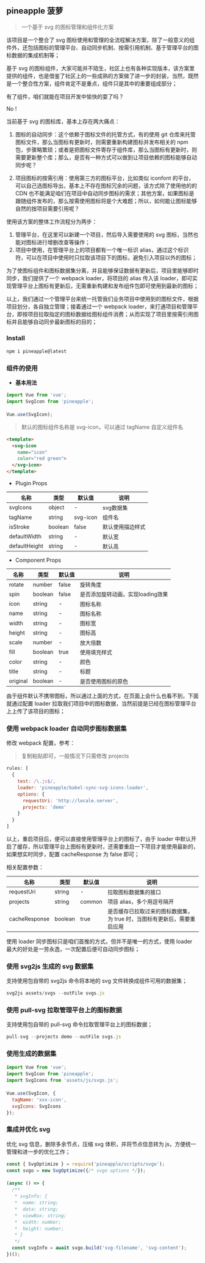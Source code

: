 ## pineapple 菠萝

> 一个基于 svg 的图标管理和组件化方案

<p align="left>

![](./flow-chart.jpg)
</p>

该项目是一个整合了 svg 图标使用和管理的全流程解决方案，除了一般意义的组件外，还包括图标的管理平台、自动同步机制、按需引用机制、基于管理平台的图标数据的集成机制等；

基于 svg 的图标组件，大家可能并不陌生，社区上也有各种实现版本，该方案里提供的组件，也是借鉴了社区上的一些成熟的方案做了进一步的封装，当然，既然是一个整合性方案，组件肯定不是重点，组件只是其中的重要组成部分；

有了组件，咱们就能在项目开发中愉快的耍了吗？

No !

当前基于 svg 的图标库，基本上存在两大痛点：

1. 图标的自动同步：这个依赖于图标文件的托管方式，有的使用 git 仓库来托管图标文件，那么当图标有更新时，则需要重新构建图标并发布相关的 npm 包，步骤略繁琐；或者是把图标文件寄存于组件库，那么当图标有更新时，则需要更新整个库；那么，是否有一种方式可以做到让项目依赖的图标能够自动同步呢？

2. 项目图标的按需引用：使用第三方的图标平台，比如类似 iconfont 的平台，可以自己选图标导出，基本上不存在图标冗余的问题，该方式除了使用他的的 CDN 也不能满足咱们在项目中自动同步图标的需求；其他方案，如果图标是跟随组件发布的，那么按需使用图标将是个大难题；所以，如何能让图标能够自然的按项目需要引用呢？


使用该方案的整体工作流程分为两步：

1. 管理平台，在这里可以新建一个项目，然后导入需要使用的 svg 图标，当然也能对图标进行增删改查等操作；
2. 项目中使用，在管理平台上的项目都有一个唯一标识 alias，通过这个标识符，可以在项目中使用时只拉取该项目下的图标，避免引入项目以外的图标；

为了使图标组件和图标数据集分离，并且能够保证数据有更新后，项目里能够即时同步，我们提供了一个 webpack loader，将项目的 alias 传入该 loader，即可实现管理平台上图标有更新后，无需重新构建和发布组件包即可使用到最新的图标；

以上，我们通过一个管理平台来统一托管我们业务项目中使用到的图标文件，根据项目划分，各自独立管理；接着通过一个 webpack loader，来打通项目和管理平台，即按项目拉取指定的图标数据给图标组件消费；从而实现了项目里按需引用图标并且能够自动同步最新图标的目的；

### Install

```js
npm i pineapple@latest
```

### 组件的使用

* **基本用法**

```js
import Vue from 'vue';
import SvgIcon from 'pineapple';

Vue.use(SvgIcon);
```

> 默认的图标组件名称是 svg-icon，可以通过 tagName 自定义组件名

```html
<template>
  <svg-icon
    name="icon"
    color="red green">
  </svg-icon>
</template>
```

* Plugin Props

| 名称 | 类型 | 默认值 | 说明 |
| ----- | ----- | ----- | ----- |
| svgIcons | object | - | svg数据集 |
| tagName | string | svg-icon | 组件名 |
| isStroke | boolean | false | 默认使用描边样式 |
| defaultWidth | string | - | 默认宽 |
| defaultHeight | string | - | 默认高 |

* Component Props

| 名称 | 类型 | 默认值 | 说明 |
| ----- | ----- | ----- | ----- |
| rotate | number | false | 旋转角度 |
| spin | boolean | false | 是否添加旋转动画，实现loading效果 |
| icon | string | - | 图标名称 |
| name | string | - | 图标名称 |
| width | string | - | 图标宽 |
| height | string | - | 图标高 |
| scale | number | - | 放大倍数 |
| fill | boolean | true | 使用填充样式 |
| color | string | - | 颜色 |
| title | string | - | 标题 |
| original | boolean | - | 是否使用图标的原色 |

由于组件默认不携带图标，所以通过上面的方式，在页面上会什么也看不到，下面就通过配置 loader 拉取我们项目中的图标数据，当然前提是已经在图标管理平台上上传了该项目的图标；

### 使用 webpack loader 自动同步图标数据集

修改 webpack 配置，参考：

> 复制粘贴即可，一般情况下只需修改 projects

```js
rules: [
  {
    test: /\.js$/,
    loader: 'pineapple/babel-sync-svg-icons-loader',
    options: {
      requestUri: 'http://locale.server',
      projects: 'demo'
    }
  }
]
```

以上，重启项目后，便可以直接使用管理平台上的图标了，由于 loader 中默认开启了缓存，所以管理平台上图标有更新时，还需要重启一下项目才能使用最新的，如果想实时同步，配置 cacheResponse 为 false 即可；

相关配置参数：

| 名称 | 类型 | 默认值 | 说明 |
| ----- | ----- | ----- | ----- |
| requestUri | string | - | 拉取图标数据集的接口 |
| projects | string | common | 项目 alias，多个用逗号隔开 |
| cacheResponse | boolean | true | 是否缓存已拉取过来的图标数据集，为 true 时，当图标有更新后，需要重启应用 |

使用 loader 同步图标只是咱们首推的方式，但并不是唯一的方式，使用 loader 最大的好处是一劳永逸，一次配置后便可自动同步图标；

### 使用 svg2js 生成的 svg 数据集

支持使用包自带的 svg2js 命令将本地的 svg 文件转换成组件可用的数据集；

```js
svg2js assets/svgs --outFile svgs.js
```

### 使用 pull-svg 拉取管理平台上的图标数据

支持使用包自带的 pull-svg 命令拉取管理平台上的图标数据；

```js
pull-svg --projects demo --outFile svgs.js
```

### 使用生成的数据集

```js
import Vue from 'vue';
import SvgIcon from 'pineapple';
import SvgIcons from 'assets/js/svgs.js';

Vue.use(SvgIcon, {
  tagName: 'xxx-icon',
  svgIcons: SvgIcons
});
```

### 集成并优化 svg

优化 svg 信息，删除多余节点，压缩 svg 体积，并将节点信息转为 js，方便统一管理和进一步的优化工作；

```js
const { SvgOptimize } = require('pineapple/scripts/svgo');
const svgo = new SvgOptimize({/* svgo options */});

(async () => {
  /**
   * svgInfo: {
   *  name: string;
   *  data: string;
   *  viewBox: string;
   *  width: number;
   *  height: number;
   * }
   */
  const svgInfo = await svgo.build('svg-filename', 'svg-content');
})();
```